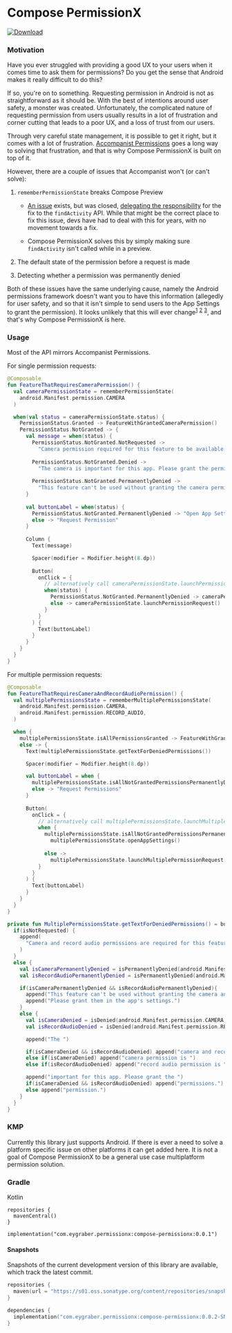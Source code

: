 # Compose PermissionX

[![Download](https://img.shields.io/maven-central/v/com.eygraber.permissionx/compose-permissionx/0.0.1)](https://search.maven.org/artifact/com.eygraber.permissionx/compose-permissionx)

### Motivation

Have you ever struggled with providing a good UX to your users when it comes time to ask them for permissions?
Do you get the sense that Android makes it really difficult to do this?

If so, you're on to something. Requesting permission in Android is not as straightforward as it should be. With the
best of intentions around user safety, a monster was created. Unfortunately, the complicated nature of requesting
permission from users usually results in a lot of frustration and corner cutting that leads to a poor UX, and a loss
of trust from our users.

Through very careful state management, it is possible to get it right, but it comes with a lot of frustration.
[Accompanist Permissions](https://google.github.io/accompanist/permissions/) goes a long way to solving that
frustration, and that is why Compose PermissionX is built on top of it.

However, there are a couple of issues that Accompanist won't (or can't solve):

1. `rememberPermissionState` breaks Compose Preview

    - [An issue](https://github.com/google/accompanist/issues/1498) exists, but was closed,
[delegating the responsibility](https://issuetracker.google.com/issues/267227895) for the fix to the
`findActivity` API. While that might be the correct place to fix this issue, devs have had to deal with this for years,
with no movement towards a fix.

    - Compose PermissionX solves this by simply making sure `findActivity` isn't called while in a preview.

2. The default state of the permission before a request is made
3. Detecting whether a permission was permanently denied

Both of these issues have the same underlying cause, namely the Android permissions framework doesn't want you to
have this information (allegedly for user safety, and so that it isn't simple to send users to the App Settings
to grant the permission). It looks unlikely that this will ever
change<sup>[1](https://github.com/google/accompanist/issues/1066)</sup>
<sup>[2](https://github.com/google/accompanist/issues/1300)</sup>
<sup>[3](https://github.com/google/accompanist/pull/990)</sup>, and that's why Compose PermissionX is here.

### Usage

Most of the API mirrors Accompanist Permissions.

For single permission requests:

```kotlin
@Composable
fun FeatureThatRequiresCameraPermission() {
  val cameraPermissionState = rememberPermissionState(
    android.Manifest.permission.CAMERA
  )

  when(val status = cameraPermissionState.status) {
    PermissionStatus.Granted -> FeatureWithGrantedCameraPermission()
    PermissionStatus.NotGranted -> {
      val message = when(status) {
        PermissionStatus.NotGranted.NotRequested ->
          "Camera permission required for this feature to be available. Please grant the permission."
        
        PermissionStatus.NotGranted.Denied ->
          "The camera is important for this app. Please grant the permission."
        
        PermissionStatus.NotGranted.PermanentlyDenied ->
          "This feature can't be used without granting the camera permission. Please grant it in the app's settings."
      }
      
      val buttonLabel = when(status) {
        PermissionStatus.NotGranted.PermanentlyDenied -> "Open App Settings"
        else -> "Request Permission"
      }
      
      Column {
        Text(message)

        Spacer(modifier = Modifier.height(8.dp))
        
        Button(
          onClick = {
            // alternatively call cameraPermissionState.launchPermissionRequestOrAppSettings()
            when(status) {
              PermissionStatus.NotGranted.PermanentlyDenied -> cameraPermissionState.openAppSettings()
              else -> cameraPermissionState.launchPermissionRequest()
            }
          }
        ) {
          Text(buttonLabel)
        }
      }
    }
  }
}
```

For multiple permission requests:

```kotlin
@Composable
fun FeatureThatRequiresCameraAndRecordAudioPermission() {
  val multiplePermissionsState = rememberMultiplePermissionsState(
    android.Manifest.permission.CAMERA,
    android.Manifest.permission.RECORD_AUDIO,
  )

  when {
    multiplePermissionsState.isAllPermissionsGranted -> FeatureWithGrantedCameraAndRecordAudioPermission()
    else -> {
      Text(multiplePermissionsState.getTextForDeniedPermissions())

      Spacer(modifier = Modifier.height(8.dp))

      val buttonLabel = when {
        multiplePermissionsState.isAllNotGrantedPermissionsPermanentlyDenied -> "Open App Settings"
        else -> "Request Permissions"
      }
      
      Button(
        onClick = {
          // alternatively call multiplePermissionsState.launchMultiplePermissionRequestOrAppSettings()
          when {
            multiplePermissionsState.isAllNotGrantedPermissionsPermanentlyDenied ->
              multiplePermissionsState.openAppSettings()
            
            else ->
              multiplePermissionsState.launchMultiplePermissionRequest()
          }   
        }
      ) {
        Text(buttonLabel)
      }
    }
  }
}

private fun MultiplePermissionsState.getTextForDeniedPermissions() = buildString {
  if(isNotRequested) {
    append(
      "Camera and record audio permissions are required for this feature to be available. Please grant the permissions."
    )
  }
  else {
    val isCameraPermanentlyDenied = isPermanentlyDenied(android.Manifest.permission.CAMERA)
    val isRecordAudioPermanentlyDenied = isPermanentlyDenied(android.Manifest.permission.RECORD_AUDIO)

    if(isCameraPermanentlyDenied && isRecordAudioPermanentlyDenied){
      append("This feature can't be used without granting the camera and record audio permissions. ")
      append("Please grant them in the app's settings.")
    }
    else {
      val isCameraDenied = isDenied(android.Manifest.permission.CAMERA)
      val isRecordAudioDenied = isDenied(android.Manifest.permission.RECORD_AUDIO)

      append("The ")

      if(isCameraDenied && isRecordAudioDenied) append("camera and record audio permissions are ")
      else if(isCameraDenied) append("camera permission is ")
      else if(isRecordAudioDenied) append("record audio permission is ")

      append("important for this app. Please grant the ")
      if(isCameraDenied && isRecordAudioDenied) append("permissions.")
      else append("permission.")
    }
  }
}
```

### KMP

Currently this library just supports Android. If there is ever a need to solve a platform specific issue on other
platforms it can get added here. It is not a goal of Compose PermissionX to be a general use case multiplatform
permission solution.

### Gradle

Kotlin
```
repositories {
  mavenCentral()
}

implementation("com.eygraber.permissionx:compose-permissionx:0.0.1")
```

#### Snapshots

Snapshots of the current development version of this library are available, which track the latest commit.

```kotlin
repositories {
  maven(url = "https://s01.oss.sonatype.org/content/repositories/snapshots")
}

dependencies {
  implementation("com.eygraber.permissionx:compose-permissionx:0.0.2-SNAPSHOT")
}
```
